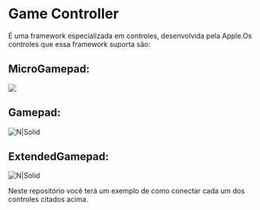 # Game Controller

É uma framework especializada em controles, desenvolvida pela Apple.Os controles que essa framework suporta são:

## **MicroGamepad**: 

![](http://christophersharpe.com/wp-content/uploads/2015/11/remote-and-interaction-remote-diagram_2x.png)
## **Gamepad**:

![N|Solid](https://docs-assets.developer.apple.com/published/0ad54e429b/featuresHIDGameControllerStandardFormFittingSample_2x_8be6fc5b-c612-44c8-bfaa-5d90c27f3865.png)
## **ExtendedGamepad**:

![N|Solid](https://docs-assets.developer.apple.com/published/f73ea162f0/featuresHIDGameControllerExtendedNonFormFittingSample_2x_d94fb0b8-6cfc-4095-bfdd-3403b15445bb.png)

Neste repositório você terá um exemplo de como conectar cada um dos controles citados acima. 
